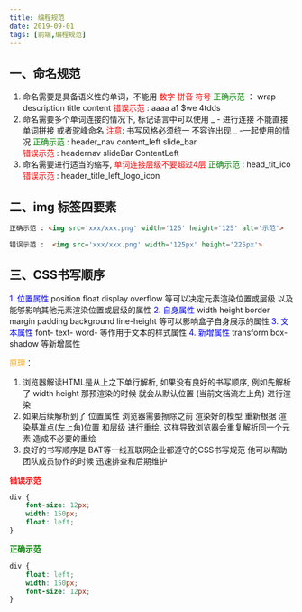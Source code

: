 ```yaml
---
title: 编程规范
date: 2019-09-01
tags: [前端,编程规范]
---
```

## 一、命名规范

1. 命名需要是具备语义性的单词，不能用 <font color=red>数字</font> <font color=red>拼音</font> <font color=red>符号</font>
<font color=green>正确示范</font> ： wrap description title  content
<font color=red>错误示范</font>  :  aaaa a1 $we 4tdds
2. 命名需要多个单词连接的情况下, 标记语言中可以使用 _ - 进行连接 不能直接单词拼接 或者驼峰命名  <font color=red>注意</font>: 书写风格必须统一 不容许出现 _ -一起使用的情况
<font color=green>正确示范</font> :  header_nav content_left slide_bar  
<font color=red>错误示范</font>  :  headernav slideBar ContentLeft
3. 命名需要进行适当的缩写, <font color=red>单词连接层级不要超过4层</font>
<font color=green>正确示范</font> :  head_tit_ico
<font color=red>错误示范</font>  :  header_title_left_logo_icon

<!-- more -->

## 二、img 标签四要素

```html
正确示范 : <img src='xxx/xxx.png' width='125' height='125' alt='示范'>
```

```html
错误示范 :  <img src='xxx/xxx.png' width='125px' height='225px'>
```

## 三、CSS书写顺序

<font color=blue>1. 位置属性</font>  position float display overflow 等可以决定元素渲染位置或层级 以及能够影响其他元素渲染位置或层级的属性
<font color=blue>2. 自身属性</font>  width height border margin padding background line-height 等可以影响盒子自身展示的属性
<font color=blue>3. 文本属性</font>  font- text- word- 等作用于文本的样式属性
<font color=blue>4. 新增属性</font>  transform box-shadow 等新增属性

<font color=orange>原理</font>：

1. 浏览器解读HTML是从上之下单行解析, 如果没有良好的书写顺序, 例如先解析了 width height 那预渲染的时候 就会从默认位置 (当前文档流左上角) 进行渲染
2. 如果后续解析到了 位置属性 浏览器需要擦除之前 渲染好的模型 重新根据 渲染基准点(左上角)位置 和层级 进行重绘, 这样导致浏览器会重复解析同一个元素 造成不必要的重绘
3. 良好的书写顺序是 BAT等一线互联网企业都遵守的CSS书写规范 他可以帮助团队成员协作的时候 迅速排查和后期维护

<font color=red>**错误示范**</font>

```css
div {
    font-size: 12px;
    width: 150px;
    float: left;
}
```

<font color=green>**正确示范**</font>

```css
div {
    float: left;
    width: 150px;
    font-size: 12px;
}
```
